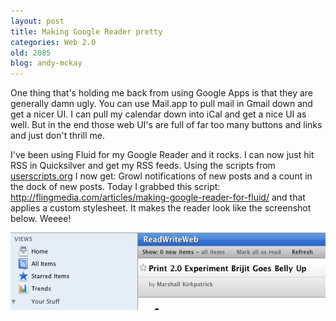```yaml
---
layout: post
title: Making Google Reader pretty
categories: Web 2.0
old: 2085
blog: andy-mckay
---
```

<p>One thing that's holding me back from using Google Apps is that they are generally damn ugly. You can use Mail.app to pull mail in Gmail down and get a nicer UI. I can pull my calendar down into iCal and get a nice UI as well. But in the end those web UI's 
are full of far too many buttons and links and just don't thrill me.</p>
<p>I've been using Fluid for my Google Reader and it rocks. I can now just hit RSS in Quicksilver and get my RSS feeds. Using the scripts from <a href="http://userscripts.org">userscripts.org</a> I now get: Growl notifications of new posts and a count in the dock of new posts. Today I grabbed this script: <a href="http://flingmedia.com/articles/making-google-reader-for-fluid/">http://flingmedia.com/articles/making-google-reader-for-fluid/</a> and that applies a custom stylesheet. It makes the reader look like the screenshot below. Weeee!</p>
<img src="/files/google-reader-pretty.png" />